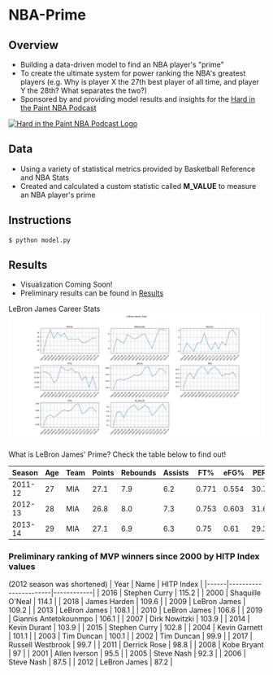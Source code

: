 # NBA-Prime
## Overview
* Building a data-driven model to find an NBA player's "prime"
* To create the ultimate system for power ranking the NBA's greatest players (e.g. Why is player X the 27th best player of all time, and player Y the 28th? What separates the two?)
* Sponsored by and providing model results and insights for the [Hard in the Paint NBA Podcast](https://soundcloud.com/engineers-play "Hard in the Paint NBA Podcast")
<a href="https://soundcloud.com/engineers-play">
  <img src="https://i1.sndcdn.com/avatars-000446326572-ycrzp2-t500x500.jpg" alt="Hard in the Paint NBA Podcast Logo" width="300"/>
</a>

## Data
* Using a variety of statistical metrics provided by Basketball Reference and NBA Stats
* Created and calculated a custom statistic called **M_VALUE** to measure an NBA player's prime

## Instructions
```
$ python model.py
```

## Results
* Visualization Coming Soon!
* Preliminary results can be found in [Results](https://github.com/mikepatel/NBA-Prime/tree/master/Results)

LeBron James Career Stats
![LBJ Raw Stats](https://github.com/mikepatel/NBA-Prime/blob/master/Results/LeBron%20James/LeBron%20James_Plots_Raw.png)


What is LeBron James' Prime? Check the table below to find out!

|Season |Age|Team|Points|Rebounds|Assists|FT%  |eFG% |PER |TS%  |M_VALUE|
|-------|---|----|------|--------|-------|-----|-----|----|-----|-------|
|2011-12|27 |MIA |27.1  |7.9     |6.2    |0.771|0.554|30.7|0.605|0.4707 |
|2012-13|28 |MIA |26.8  |8.0     |7.3    |0.753|0.603|31.6|0.64 |0.5467 |
|2013-14|29 |MIA |27.1  |6.9     |6.3    |0.75 |0.61 |29.3|0.649|0.4727 |


### Preliminary ranking of MVP winners since 2000 by HITP Index values
(2012 season was shortened)
| Year | Name                  | HITP Index | 
|------|-----------------------|------------| 
| 2016 | Stephen Curry         | 115.2      | 
| 2000 | Shaquille O'Neal      | 114.1      | 
| 2018 | James Harden          | 109.6      | 
| 2009 | LeBron James          | 109.2      | 
| 2013 | LeBron James          | 108.1      | 
| 2010 | LeBron James          | 106.6      | 
| 2019 | Giannis Antetokounmpo | 106.1      | 
| 2007 | Dirk Nowitzki         | 103.9      | 
| 2014 | Kevin Durant          | 103.9      | 
| 2015 | Stephen Curry         | 102.8      | 
| 2004 | Kevin Garnett         | 101.1      | 
| 2003 | Tim Duncan            | 100.1      | 
| 2002 | Tim Duncan            | 99.9       | 
| 2017 | Russell Westbrook     | 99.7       | 
| 2011 | Derrick Rose          | 98.8       | 
| 2008 | Kobe Bryant           | 97         | 
| 2001 | Allen Iverson         | 95.5       | 
| 2005 | Steve Nash            | 92.3       | 
| 2006 | Steve Nash            | 87.5       | 
| 2012 | LeBron James          | 87.2       | 

